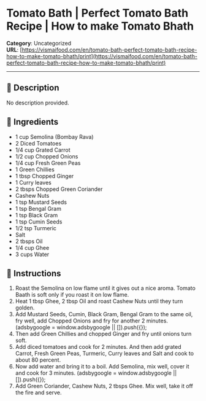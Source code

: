 # Tomato Bath | Perfect Tomato Bath Recipe | How to make Tomato Bhath

**Category**: Uncategorized  
**URL**: [https://vismaifood.com/en/tomato-bath-perfect-tomato-bath-recipe-how-to-make-tomato-bhath/print](https://vismaifood.com/en/tomato-bath-perfect-tomato-bath-recipe-how-to-make-tomato-bhath/print)  


---

## 📝 Description
No description provided.



## 🧂 Ingredients
- 1 cup Semolina (Bombay Rava)
- 2 Diced Tomatoes
- 1/4 cup Grated Carrot
- 1/2 cup Chopped Onions
- 1/4 cup Fresh Green Peas
- 1 Green Chillies
- 1 tbsp Chopped Ginger
- 1 Curry leaves
- 2 tbsps Chopped Green Coriander
- Cashew Nuts
- 1 tsp Mustard Seeds
- 1 tsp Bengal Gram
- 1 tsp Black Gram
- 1 tsp Cumin Seeds
- 1/2 tsp Turmeric
- Salt
- 2 tbsps Oil
- 1/4 cup Ghee
- 3 cups Water

## 🍳 Instructions
1. Roast the Semolina on low flame until it gives out a nice aroma. Tomato Baath is soft only if you roast it on low flame.
2. Heat 1 tbsp Ghee, 2 tbsp Oil and roast Cashew Nuts until they turn golden.
3. Add Mustard Seeds, Cumin, Black Gram, Bengal Gram to the same oil, fry well, add Chopped Onions and fry for another 2 minutes. (adsbygoogle = window.adsbygoogle || []).push({});
4. Then add Green Chillies and chopped Ginger and fry until onions turn soft.
5. Add diced tomatoes and cook for 2 minutes. And then add grated Carrot, Fresh Green Peas, Turmeric, Curry leaves and Salt and cook to about 80 percent.
6. Now add water and bring it to a boil. Add Semolina, mix well, cover it and cook for 3 minutes. (adsbygoogle = window.adsbygoogle || []).push({});
7. Add Green Coriander, Cashew Nuts, 2 tbsps Ghee. Mix well, take it off the fire and serve.


